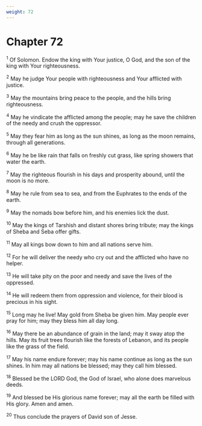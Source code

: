 ```yaml
---
weight: 72
---
```


# Chapter 72

<sup>1</sup> Of Solomon. Endow the king with Your justice, O God, and the son of the king with Your righteousness. 

<sup>2</sup> May he judge Your people with righteousness and Your afflicted with justice. 

<sup>3</sup> May the mountains bring peace to the people, and the hills bring righteousness. 

<sup>4</sup> May he vindicate the afflicted among the people; may he save the children of the needy and crush the oppressor. 

<sup>5</sup> May they fear him as long as the sun shines, as long as the moon remains, through all generations. 

<sup>6</sup> May he be like rain that falls on freshly cut grass, like spring showers that water the earth. 

<sup>7</sup> May the righteous flourish in his days and prosperity abound, until the moon is no more. 

<sup>8</sup> May he rule from sea to sea, and from the Euphrates to the ends of the earth. 

<sup>9</sup> May the nomads bow before him, and his enemies lick the dust. 

<sup>10</sup> May the kings of Tarshish and distant shores bring tribute; may the kings of Sheba and Seba offer gifts. 

<sup>11</sup> May all kings bow down to him and all nations serve him. 

<sup>12</sup> For he will deliver the needy who cry out and the afflicted who have no helper. 

<sup>13</sup> He will take pity on the poor and needy and save the lives of the oppressed. 

<sup>14</sup> He will redeem them from oppression and violence, for their blood is precious in his sight. 

<sup>15</sup> Long may he live! May gold from Sheba be given him. May people ever pray for him; may they bless him all day long. 

<sup>16</sup> May there be an abundance of grain in the land; may it sway atop the hills. May its fruit trees flourish like the forests of Lebanon, and its people like the grass of the field. 

<sup>17</sup> May his name endure forever; may his name continue as long as the sun shines. In him may all nations be blessed; may they call him blessed. 

<sup>18</sup> Blessed be the LORD God, the God of Israel, who alone does marvelous deeds. 

<sup>19</sup> And blessed be His glorious name forever; may all the earth be filled with His glory. Amen and amen. 

<sup>20</sup> Thus conclude the prayers of David son of Jesse. 


